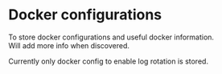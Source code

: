 # Docker configurations

To store docker configurations and useful docker information.\
Will add more info when discovered.

Currently only docker config to enable log rotation is stored.
